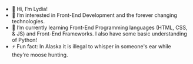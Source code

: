 - 👋 Hi, I’m Lydia!
- 👀 I’m interested in Front-End Development and the forever changing technologies.
- 🌱 I’m currently learning Front-End Programming languages (HTML, CSS, & JS) and Front-End Frameworks. I also have some basic understanding of Python!
- ⚡ Fun fact: In Alaska it is illegal to whisper in someone's ear while they're moose hunting. 

<!---
llanier15/llanier15 is a ✨ special ✨ repository because its `README.md` (this file) appears on your GitHub profile.
You can click the Preview link to take a look at your changes.
--->

